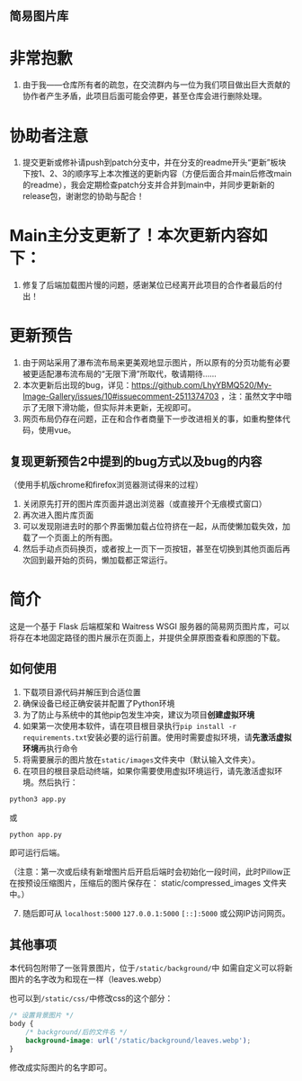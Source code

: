 ## 简易图片库

# 非常抱歉

1. 由于我——仓库所有者的疏忽，在交流群内与一位为我们项目做出巨大贡献的协作者产生矛盾，此项目后面可能会停更，甚至仓库会进行删除处理。

# 协助者注意

1. 提交更新或修补请push到patch分支中，并在分支的readme开头“更新”板块下按1、2、3的顺序写上本次推送的更新内容（方便后面合并main后修改main的readme），我会定期检查patch分支并合并到main中，并同步更新新的release包，谢谢您的协助与配合！

# Main主分支更新了！本次更新内容如下：

1. 修复了后端加载图片慢的问题，感谢某位已经离开此项目的合作者最后的付出！

# 更新预告

1. 由于网站采用了瀑布流布局来更美观地显示图片，所以原有的分页功能有必要被更适配瀑布流布局的“无限下滑”所取代，敬请期待……
2. 本次更新后出现的bug，详见：https://github.com/LhyYBMQ520/My-Image-Gallery/issues/10#issuecomment-2511374703 ，注：虽然文字中暗示了无限下滑功能，但实际并未更新，无视即可。
3. 网页布局仍存在问题，正在和合作者商量下一步改进相关的事，如重构整体代码，使用vue。

## 复现更新预告2中提到的bug方式以及bug的内容

（使用手机版chrome和firefox浏览器测试得来的过程）
1. 关闭原先打开的图片库页面并退出浏览器（或直接开个无痕模式窗口）
2. 再次进入图片库页面
3. 可以发现刚进去时的那个界面懒加载占位符挤在一起，从而使懒加载失效，加载了一个页面上的所有图。
4. 然后手动点页码换页，或者按上一页下一页按钮，甚至在切换到其他页面后再次回到最开始的页码，懒加载都正常运行。

# 简介

这是一个基于 Flask 后端框架和 Waitress WSGI 服务器的简易网页图片库，可以将存在本地固定路径的图片展示在页面上，并提供全屏原图查看和原图的下载。

## 如何使用

1. 下载项目源代码并解压到合适位置
2. 确保设备已经正确安装并配置了Python环境
3. 为了防止与系统中的其他pip包发生冲突，建议为项目**创建虚拟环境**
4. 如果第一次使用本软件，请在项目根目录执行`pip install -r requirements.txt`安装必要的运行前置。使用时需要虚拟环境，请**先激活虚拟环境**再执行命令
5. 将需要展示的图片放在`static/images`文件夹中（默认输入文件夹）。
6. 在项目的根目录启动终端，如果你需要使用虚拟环境运行，请先激活虚拟环境。然后执行：
```sh
python3 app.py
```
或
```sh
python app.py
```

即可运行后端。

（注意：第一次或后续有新增图片后开启后端时会初始化一段时间，此时Pillow正在按预设压缩图片，压缩后的图片保存在：  static/compressed_images 文件夹中。）

7. 随后即可从 `localhost:5000` `127.0.0.1:5000` `[::]:5000` 或公网IP访问网页。

## 其他事项

本代码包附带了一张背景图片，位于`/static/background/`中
如需自定义可以将新图片的名字改为和现在一样（leaves.webp）

也可以到`/static/css/`中修改css的这个部分：

```css
/* 设置背景图片 */
body {
    /* background/后的文件名 */
    background-image: url('/static/background/leaves.webp');
}
```

修改成实际图片的名字即可。
